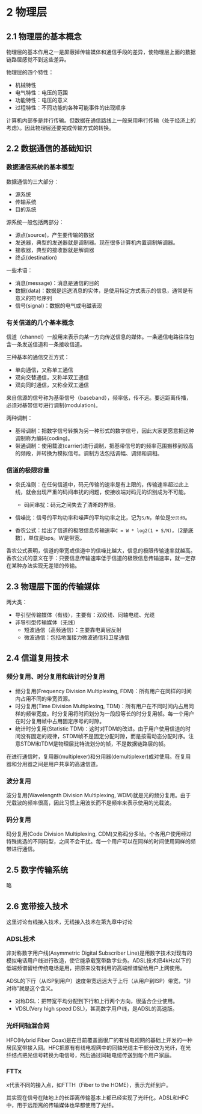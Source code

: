 # 2 物理层

## 2.1 物理层的基本概念

物理层的基本作用之一是屏蔽掉传输媒体和通信手段的差异，使物理层上面的数据链路层感觉不到这些差异。

物理层的四个特性：

- 机械特性
- 电气特性：电压的范围
- 功能特性：电压的意义
- 过程特性：不同功能的各种可能事件的出现顺序

计算机内部多是并行传输。但数据在通信路线上一般采用串行传输（处于经济上的考虑）。因此物理层还要完成传输方式的转换。

## 2.2 数据通信的基础知识

### 数据通信系统的基本模型

数据通信的三大部分：

- 源系统
- 传输系统
- 目的系统

源系统一般包括两部分：

- 源点(source)，产生要传输的数据
- 发送器，典型的发送器就是调制器。现在很多计算机内置调制解调器。
- 接收器，典型的接收器就是解调器
- 终点(destination)

一些术语：

- 消息(message)：消息是通信的目的
- 数据(data)：数据是运送消息的实体，是使用特定方式表示的信息，通常是有意义的符号序列
- 信号(signal)：数据的电气或电磁表现

### 有关信道的几个基本概念

信道（channel）一般用来表示向某一方向传送信息的媒体。一条通信电路往往包含一条发送信道和一条接收信道。

三种基本的通信交互方式：

- 单向通信，又称单工通信
- 双向交替通信，又称半双工通信
- 双向同时通信，又称全双工通信

来自信源的信号称为基带信号（baseband），频率低，传不远。要远距离传播，必须对基带信号进行调制(modulation)。

两种调制：

- 基带调制：把数字信号转换为另一种形式的数字信号，因此大家更愿意把这种调制称为编码(coding)。
- 带通调制：使用载波(carrier)进行调制，把基带信号的的频率范围搬移到较高的频段，并转换为模拟信号。调制方法包括调幅、调频和调相。

### 信道的极限容量

- 奈氏准则：在任何信道中，码元传输的速率是有上限的，传输速率超过此上线，就会出现严重的码间串扰的问题，使接收端对码元的识别成为不可能。
  - 码间串扰：码元之间失去了清晰的界限。

- 信噪比：信号的平均功率和噪声的平均功率之比，记为`S/N`，单位是`分贝dB`。
- 香农公式：给出了信道的极限信息传输速率`C = W * log2(1 + S/N)`，（2是底数），单位是bps。W是带宽。

香农公式表明，信道的带宽或信道中的信噪比越大，信息的极限传输速率就越高。香农公式的意义在于：只要信息传输速率低于信道的极限信息传输速率，就一定存在某种办法实现无差错的传输。

## 2.3 物理层下面的传输媒体

两大类：

- 导引型传输媒体（有线），主要有：双绞线、同轴电缆、光缆
- 非导引型传输媒体（无线）
  - 短波通信（高频通信）：主要靠电离层反射
  - 微波通信：包括地面接力微波通信和卫星通信

## 2.4 信道复用技术

### 频分复用、时分复用和统计时分复用

- 频分复用(Frequency Division Multiplexing, FDM)：所有用户在同样的时间内占用不同的带宽资源。
- 时分复用(Time Division Multiplexing, TDM)：所有用户在不同时间内占用同样的频带宽度。时分复用将时间划分为一段段等长的时分复用帧。每一个用户在时分复用帧中占用固定序号的时隙。
- 统计时分复用(Statistic TDM)：这时对TDM的改进。由于用户使用信道的时间没有固定的规律，STDM帧不是固定分配时隙，而是按需动态分配时序。注意STDM和TDM是物理层比特流划分的帧，不是数据链路层的帧。

在进行通信时，复用器(multiplexer)和分用器(demultiplexer)成对使用。在复用器和分用器之间是用户共享的高速信道。

### 波分复用

波分复用(Wavelengnth Division Multiplexing, WDM)就是光的频分复用。由于光载波的频率很高，因此习惯上用波长而不是频率来表示使用的光载波。

### 码分复用

码分复用(Code Division Multiplexing, CDM)又称码分多址。个各用户使用经过特殊挑选的不同码型，之间不会干扰。每一个用户可以在同样的时间使用同样的频带进行通信。

## 2.5 数字传输系统

略

## 2.6 宽带接入技术

这里讨论有线接入技术，无线接入技术在第九章中讨论

### ADSL技术

非对称数字用户线(Asymmetric Digital Subscriber Line)是用数字技术对现有的模拟电话用户线进行改造，使它能承载宽带数字业务。ADSL技术把4kHz以下的低端频谱留给传统电话是用，把原来没有利用的高端频谱留给用户上网使用。

ADSL的下行（从ISP到用户）速度带宽远远大于上行（从用户到ISP）带宽，“非对称”就是这个含义。

- 对称DSL：把带宽平均分配到下行和上行两个方向，很适合企业使用。
- VDSL(Very high speed DSL)，甚高数字用户线，是ADSL的高速版。

### 光纤同轴混合网

HFC(Hybrid Fiber Coax)是在目前覆盖面很广的有线电视网的基础上开发的一种居民宽带接入网。HFC把原有有线电视网中的同轴光缆主干部分改为光纤，在光纤结点把光信号转换为电信号，然后通过同轴电缆传送到每个用户家庭。

### FTTx

x代表不同的接入点，如FTTH（Fiber to the HOME），表示光纤到户。

其实现在信号在陆地上的长距离传输基本上都已经实现了光纤化。ADSL和HFC中，用于远距离的传输媒体也早都使用了光纤。
